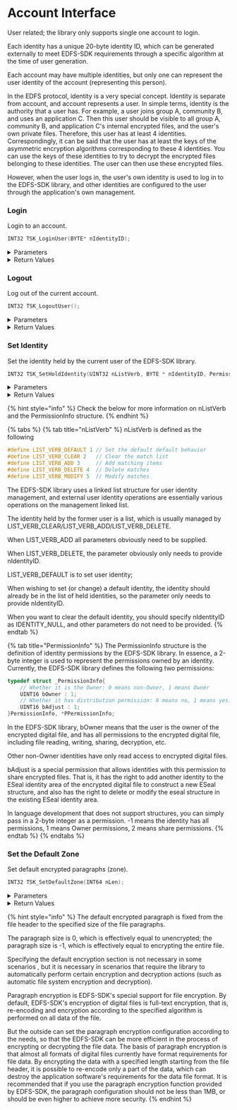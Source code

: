 # Account Interface

User related; the library only supports single one account to login.

Each identity has a unique 20-byte identity ID, which can be generated externally to meet EDFS-SDK requirements through a specific algorithm at the time of user generation.

Each account may have multiple identities, but only one can represent the user identity of the account (representing this person).

In the EDFS protocol, identity is a very special concept. Identity is separate from account, and account represents a user. In simple terms, identity is the authority that a user has. For example, a user joins group A, community B, and uses an application C. Then this user should be visible to all group A, community B, and application C's internal encrypted files, and the user's own private files. Therefore, this user has at least 4 identities. Correspondingly, it can be said that the user has at least the keys of the asymmetric encryption algorithms corresponding to these 4 identities. You can use the keys of these identities to try to decrypt the encrypted files belonging to these identities. The user can then use these encrypted files.

However, when the user logs in, the user's own identity is used to log in to the EDFS-SDK library, and other identities are configured to the user through the application's own management.

### Login

Login to an account.

```c
INT32 TSK_LoginUser(BYTE* nIdentityID);
```

<details>

<summary>Parameters</summary>

* CHAR \*
  * nIdentityID - The corresponding internal ID representing the unique identity of the user

</details>

<details>

<summary>Return Values</summary>

* INT32
  * KError\_Success, success
  * KError\_MultiUser, failed, there are other logged in users
  * KError\_Other, other errors, usually memory allocation errors (or insufficient buffers)

</details>

### Logout

Log out of the current account.

```c
INT32 TSK_LogoutUser();
```

<details>

<summary>Parameters</summary>

none

</details>

<details>

<summary>Return Values</summary>

* INT32
  * KError\_Success success

</details>

### Set Identity

Set the identity held by the current user of the EDFS-SDK library.

```c
INT32 TSK_SetHoldIdentity(UINT32 nListVerb, BYTE * nIdentityID, PermissionInfo nPermission, int nLastTime, BYTE * pKeyBuf, INT32 nKeyLen);
```

<details>

<summary>Parameters</summary>

* UINT32
  * nListVerb \[IN] - A standard list manipulation verb, no LIST\_VERB\_MODIFY semantics.
* BYTE \*
  * nIdentityID \[IN] - The ID of this identity.
* PermissionInfo
  * nPermission \[IN] - The permission corresponding to the identity, the identity held by the user has all permissions by default, and needs to be set externally.
* INT
  * nLastTime \[IN] - The expiration date of the file when the public key of the identity is used for default encryption, please be sure to pass in -1, the creator of the file has the permission to use it indefinitely.
* BYTE \*
  * pKeyBuf \[IN] - The key binary format information of the identity, byte unit.
* INT32
  * nKeyLen \[IN] - The length of the key binary format information of the identity, in bytes.

</details>

<details>

<summary>Return Values</summary>

* INT32
  * KError\_Success, success
  * KError\_NoUser, failed, there is no currently logged in user;
  * KError\_SyntaxError, failure, syntax error (such as unsupported verb, etc.);
  * KError\_MultiObject, failure, semantic error, the Key already exists (the identity ID already exists);
  * KError\_CantFindObject, failure, semantic error, delete the key that does not exist (the identity ID does not exist);
  * KError\_Other, other errors, usually memory allocation errors (or insufficient buffers);

</details>

{% hint style="info" %}
Check the below for more information on nListVerb and the PermissionInfo structure.
{% endhint %}

{% tabs %}
{% tab title="nListVerb" %}
nListVerb is defined as the following

```c
#define LIST_VERB_DEFAULT 1 // Set the default default behavior
#define LIST_VERB_CLEAR 2   // Clear the match list
#define LIST_VERB_ADD 3     // Add matching items
#define LIST_VERB_DELETE 4  // Delete matches
#define LIST_VERB_MODIFY 5  // Modify matches
```

The EDFS-SDK library uses a linked list structure for user identity management, and external user identity operations are essentially various operations on the management linked list.

The identity held by the former user is a list, which is usually managed by LIST\_VERB\_CLEAR/LIST\_VERB\_ADD/LIST\_VERB\_DELETE.

When LIST\_VERB\_ADD all parameters obviously need to be supplied.

When LIST\_VERB\_DELETE, the parameter obviously only needs to provide nIdentityID.

LIST\_VERB\_DEFAULT is to set user identity;

When wishing to set (or change) a default identity, the identity should already be in the list of held identities, so the parameter only needs to provide nIdentityID.

When you want to clear the default identity, you should specify nIdentityID as IDENTITY\_NULL, and other parameters do not need to be provided.
{% endtab %}

{% tab title="PermissionInfo" %}
The PermissionInfo structure is the definition of identity permissions by the EDFS-SDK library. In essence, a 2-byte integer is used to represent the permissions owned by an identity. Currently, the EDFS-SDK library defines the following two permissions:

```c
typedef struct _PermissionInfo{
    // Whether it is the Owner: 0 means non-Owner, 1 means Owner
    UINT16 bOwner : 1;
    // Whether it has distribution permission: 0 means no, 1 means yes.    
    UINT16 bAdjust : 1;    
}PermissionInfo, *PPermissionInfo;
```

In the EDFS-SDK library, bOwner means that the user is the owner of the encrypted digital file, and has all permissions to the encrypted digital file, including file reading, writing, sharing, decryption, etc.

Other non-Owner identities have only read access to encrypted digital files.

bAdjust is a special permission that allows identities with this permission to share encrypted files. That is, it has the right to add another identity to the ESeal identity area of the encrypted digital file to construct a new ESeal structure, and also has the right to delete or modify the eseal structure in the existing ESeal identity area.

In language development that does not support structures, you can simply pass in a 2-byte integer as a permission. -1 means the identity has all permissions, 1 means Owner permissions, 2 means share permissions.
{% endtab %}
{% endtabs %}

### Set the Default Zone

Set default encrypted paragraphs (zone).

```c
INT32 TSK_SetDefaultZone(INT64 nLen);
```

<details>

<summary>Parameters</summary>

* INT32
  * nLen \[IN] - The size (byte count) of the default encrypted paragraph to set.

</details>

<details>

<summary>Return Values</summary>

* INT32
  * KError\_Success, success
  * KError\_Other, other errors, usually memory allocation errors (or insufficient buffers)

</details>

{% hint style="info" %}
The default encrypted paragraph is fixed from the file header to the specified size of the file paragraphs.

The paragraph size is 0, which is effectively equal to unencrypted; the paragraph size is -1, which is effectively equal to encrypting the entire file.

Specifying the default encryption section is not necessary in some scenarios , but it is necessary in scenarios that require the library to automatically perform certain encryption and decryption actions (such as automatic file system encryption and decryption).

Paragraph encryption is EDFS-SDK's special support for file encryption. By default, EDFS-SDK's encryption of digital files is full-text encryption, that is, re-encoding and encryption according to the specified algorithm is performed on all data of the file.

But the outside can set the paragraph encryption configuration according to the needs, so that the EDFS-SDK can be more efficient in the process of encrypting or decrypting the file data. The basis of paragraph encryption is that almost all formats of digital files currently have format requirements for file data. By encrypting the data with a specified length starting from the file header, it is possible to re-encode only a part of the data, which can destroy the application software's requirements for the data file format. It is recommended that if you use the paragraph encryption function provided by EDFS-SDK, the paragraph configuration should not be less than 1MB, or should be even higher to achieve more security.
{% endhint %}

